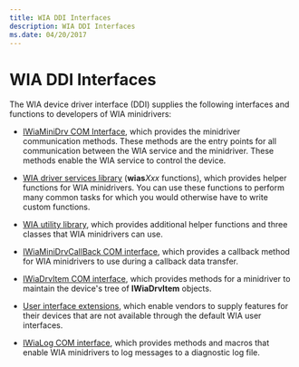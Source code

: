 ```yaml
---
title: WIA DDI Interfaces
description: WIA DDI Interfaces
ms.date: 04/20/2017
---
```


# WIA DDI Interfaces





The WIA device driver interface (DDI) supplies the following interfaces and functions to developers of WIA minidrivers:

-   [IWiaMiniDrv COM Interface](iwiaminidrv-com-interface.md), which provides the minidriver communication methods. These methods are the entry points for all communication between the WIA service and the minidriver. These methods enable the WIA service to control the device.

-   [WIA driver services library](wia-driver-services-library.md) (**wias***Xxx* functions), which provides helper functions for WIA minidrivers. You can use these functions to perform many common tasks for which you would otherwise have to write custom functions.

-   [WIA utility library](wia-utility-library.md), which provides additional helper functions and three classes that WIA minidrivers can use.

-   [IWiaMiniDrvCallBack COM interface](iwiaminidrvcallback-com-interface.md), which provides a callback method for WIA minidrivers to use during a callback data transfer.

-   [IWiaDrvItem COM interface](iwiadrvitem-com-interface.md), which provides methods for a minidriver to maintain the device's tree of **IWiaDrvItem** objects.

-   [User interface extensions](user-interface-extensions.md), which enable vendors to supply features for their devices that are not available through the default WIA user interfaces.

-   [IWiaLog COM interface](iwialog-com-interface.md), which provides methods and macros that enable WIA minidrivers to log messages to a diagnostic log file.

 

 




